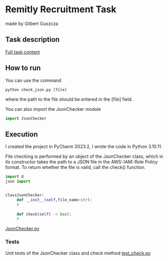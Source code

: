 # Remitly Recruitment Task
made by Gilbert Guszcza

## Task description

[Full task content](Home%20Exercise%202024.docx.pdf)

## How to run
You can use the command
```
python check_json.py [file]
```
where the path to the file should be entered in the [file] field.

You can also import the JsonChecker module
```python
import JsonChecker
```

## Execution
I created the project in PyCharm 2023.2, I wrote the code in Python 3.10.11.

File checking is performed by an object of the JsonChecker class, which in its constructor takes the path to a JSON file in the AWS::IAM::Role Policy format.
To return whether the file is valid, call the check() function.

```python
import d
json import


classJsonChecker:
     def __init__(self,file_name:str):
     #
    
     def check(self) -> bool:
     #
```


[JsonChecker.py](JsonChecker/__init__.py)

### Tests
Unit tests of the JsonChecker class and check method
[test_check.py](tests/test_check.py)
